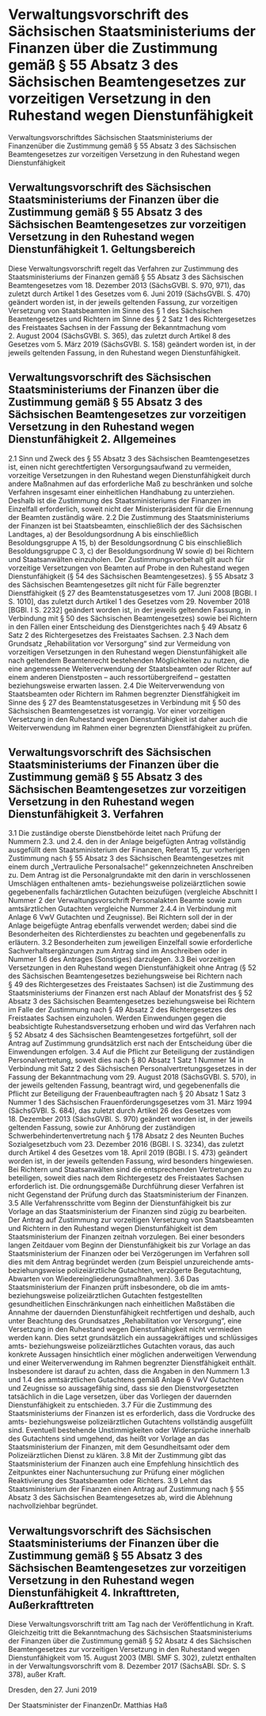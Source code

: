 # Verwaltungsvorschrift des Sächsischen Staatsministeriums der Finanzen über die Zustimmung gemäß § 55 Absatz 3 des Sächsischen Beamtengesetzes zur vorzeitigen Versetzung in den Ruhestand wegen Dienstunfähigkeit

Verwaltungsvorschriftdes Sächsischen Staatsministeriums der Finanzenüber die Zustimmung gemäß § 55 Absatz 3 des Sächsischen Beamtengesetzes zur vorzeitigen Versetzung in den Ruhestand wegen Dienstunfähigkeit

## Verwaltungsvorschrift des Sächsischen Staatsministeriums der Finanzen über die Zustimmung gemäß § 55 Absatz 3 des Sächsischen Beamtengesetzes zur vorzeitigen Versetzung in den Ruhestand wegen Dienstunfähigkeit 1.	Geltungsbereich

Diese Verwaltungsvorschrift regelt das Verfahren zur Zustimmung des Staatsministeriums der Finanzen gemäß § 55 Absatz 3 des
	Sächsischen Beamtengesetzes vom 18. Dezember 2013 (SächsGVBl. S. 970, 971), das zuletzt durch Artikel 1 des Gesetzes vom 6. Juni 2019 (SächsGVBl. S. 470) geändert worden ist, in der jeweils geltenden Fassung, zur vorzeitigen Versetzung von Staatsbeamten im Sinne des § 1 des Sächsischen Beamtengesetzes und Richtern im Sinne des § 2 Satz 1 des
Richtergesetzes des Freistaates Sachsen in der Fassung der Bekanntmachung vom 2. August 2004 (SächsGVBl. S. 365), das zuletzt durch Artikel 8 des Gesetzes vom 5. März 2019 (SächsGVBl. S. 158) geändert worden ist, in der jeweils geltenden Fassung, in den Ruhestand wegen Dienstunfähigkeit.


## Verwaltungsvorschrift des Sächsischen Staatsministeriums der Finanzen über die Zustimmung gemäß § 55 Absatz 3 des Sächsischen Beamtengesetzes zur vorzeitigen Versetzung in den Ruhestand wegen Dienstunfähigkeit 2.	Allgemeines

2.1 Sinn und Zweck des § 55 Absatz 3 des Sächsischen Beamtengesetzes ist, einen nicht gerechtfertigten Versorgungsaufwand zu vermeiden, vorzeitige Versetzungen in den Ruhestand wegen Dienstunfähigkeit durch andere Maßnahmen auf das erforderliche Maß zu beschränken und solche Verfahren insgesamt einer einheitlichen Handhabung zu unterziehen. Deshalb ist die Zustimmung des Staatsministeriums der Finanzen im Einzelfall erforderlich, soweit nicht der Ministerpräsident für die Ernennung der Beamten zuständig wäre. 2.2 Die Zustimmung des Staatsministeriums der Finanzen ist bei Staatsbeamten, einschließlich der des Sächsischen Landtages, a) der Besoldungsordnung A bis einschließlich Besoldungsgruppe A 15, b) der Besoldungsordnung C bis einschließlich Besoldungsgruppe C 3, c) der Besoldungsordnung W sowie d) bei Richtern und Staatsanwälten einzuholen. Der Zustimmungsvorbehalt gilt auch für vorzeitige Versetzungen von Beamten auf Probe in den Ruhestand wegen Dienstunfähigkeit (§ 54 des Sächsischen Beamtengesetzes). § 55 Absatz 3 des Sächsischen Beamtengesetzes gilt nicht für Fälle begrenzter Dienstfähigkeit (§ 27 des Beamtenstatusgesetzes vom 17. Juni 2008 [BGBl. I S. 1010], das zuletzt durch Artikel 1 des Gesetzes vom 29. November 2018 [BGBl. I S. 2232] geändert worden ist, in der jeweils geltenden Fassung, in Verbindung mit § 50 des Sächsischen Beamtengesetzes) sowie bei Richtern in den Fällen einer Entscheidung des Dienstgerichtes nach § 49 Absatz 6 Satz 2 des Richtergesetzes des Freistaates Sachsen. 2.3 Nach dem Grundsatz „Rehabilitation vor Versorgung“ sind zur Vermeidung von vorzeitigen Versetzungen in den Ruhestand wegen Dienstunfähigkeit alle nach geltendem Beamtenrecht bestehenden Möglichkeiten zu nutzen, die eine angemessene Weiterverwendung der Staatsbeamten oder Richter auf einem anderen Dienstposten – auch ressortübergreifend – gestatten beziehungsweise erwarten lassen. 2.4 Die Weiterverwendung von Staatsbeamten oder Richtern im Rahmen begrenzter Dienstfähigkeit im Sinne des § 27 des Beamtenstatusgesetzes in Verbindung mit § 50 des Sächsischen Beamtengesetzes ist vorrangig. Vor einer vorzeitigen Versetzung in den Ruhestand wegen Dienstunfähigkeit ist daher auch die Weiterverwendung im
 Rahmen einer begrenzten Dienstfähigkeit zu prüfen. 
## Verwaltungsvorschrift des Sächsischen Staatsministeriums der Finanzen über die Zustimmung gemäß § 55 Absatz 3 des Sächsischen Beamtengesetzes zur vorzeitigen Versetzung in den Ruhestand wegen Dienstunfähigkeit 3. 	Verfahren

3.1 Die zuständige oberste Dienstbehörde leitet nach Prüfung der Nummern 2.3. und 2.4. den in der Anlage beigefügten Antrag vollständig ausgefüllt dem Staatsministerium der Finanzen, Referat 15, zur vorherigen Zustimmung nach § 55 Absatz 3 des Sächsischen Beamtengesetzes mit einem durch „Vertrauliche
Personalsache!“ gekennzeichneten Anschreiben zu. Dem Antrag ist die Personalgrundakte mit den darin in verschlossenen Umschlägen enthaltenen amts- beziehungsweise  polizeiärztlichen sowie gegebenenfalls fachärztlichen Gutachten beizufügen (vergleiche Abschnitt I Nummer 2 der Verwaltungsvorschrift Personalakten Beamte sowie zum amtsärztlichen Gutachten vergleiche Nummer 2.4.4 in Verbindung mit Anlage 6 VwV Gutachten und Zeugnisse). Bei Richtern soll der in der Anlage beigefügte Antrag ebenfalls verwendet werden; dabei sind die Besonderheiten des Richterdienstes zu beachten und gegebenenfalls zu erläutern. 3.2 Besonderheiten zum jeweiligen Einzelfall sowie erforderliche Sachverhaltsergänzungen zum Antrag sind im Anschreiben oder in Nummer 1.6 des Antrages (Sonstiges) darzulegen. 3.3 Bei vorzeitigen Versetzungen in den Ruhestand wegen Dienstunfähigkeit ohne Antrag (§ 52 des Sächsischen Beamtengesetzes beziehungsweise bei Richtern nach § 49 des Richtergesetzes des Freistaates Sachsen) ist die Zustimmung des Staatsministeriums der Finanzen erst nach Ablauf der Monatsfrist des § 52 Absatz 3 des Sächsischen Beamtengesetzes beziehungsweise bei Richtern im Falle der Zustimmung nach § 49 Absatz 2 des Richtergesetzes des Freistaates Sachsen einzuholen. Werden Einwendungen gegen die beabsichtigte Ruhestandsversetzung erhoben und wird das Verfahren nach § 52 Absatz 4 des Sächsischen Beamtengesetzes fortgeführt, soll der Antrag auf Zustimmung grundsätzlich erst nach der Entscheidung über die Einwendungen erfolgen. 3.4 Auf die Pflicht zur Beteiligung der zuständigen Personalvertretung, soweit dies nach § 80 Absatz 1 Satz 1 Nummer 14 in Verbindung mit  Satz 2 des Sächsischen Personalvertretungsgesetzes in der Fassung der Bekanntmachung vom 29. August 2018 (SächsGVBl. S. 570), in der jeweils geltenden Fassung, beantragt wird, und gegebenenfalls die Pflicht zur Beteiligung der Frauenbeauftragten nach § 20 Absatz 1 Satz 3 Nummer 1 des Sächsischen Frauenförderungsgesetzes vom 31. März 1994 (SächsGVBl. S. 684), das zuletzt durch Artikel 26 des Gesetzes vom 18. Dezember 2013 (SächsGVBl. S. 970) geändert worden ist, in der jeweils geltenden Fassung, sowie zur Anhörung der zuständigen Schwerbehindertenvertretung nach § 178 Absatz 2 des Neunten Buches Sozialgesetzbuch vom 23. Dezember 2016 (BGBl. I S. 3234), das zuletzt durch Artikel 4 des Gesetzes vom 18. April 2019 (BGBl. I S. 473) geändert worden ist, in der jeweils geltenden Fassung, wird besonders hingewiesen. Bei Richtern und Staatsanwälten sind die entsprechenden Vertretungen zu beteiligen, soweit dies nach dem Richtergesetz des Freistaates Sachsen erforderlich ist. Die ordnungsgemäße Durchführung dieser Verfahren ist nicht Gegenstand der Prüfung durch das Staatsministerium der Finanzen. 3.5 Alle Verfahrensschritte vom Beginn der Dienstunfähigkeit bis zur Vorlage an das Staatsministerium der Finanzen sind zügig zu bearbeiten. Der Antrag auf Zustimmung zur vorzeitigen Versetzung von Staatsbeamten und Richtern in den Ruhestand wegen Dienstunfähigkeit ist dem Staatsministerium der Finanzen zeitnah vorzulegen. Bei einer besonders langen Zeitdauer vom Beginn der Dienstunfähigkeit bis zur Vorlage an das Staatsministerium der Finanzen oder bei Verzögerungen im Verfahren soll dies mit dem Antrag begründet werden (zum Beispiel unzureichende amts- beziehungsweise polizeiärztliche Gutachten, verzögerte Begutachtung, Abwarten von Wiedereingliederungsmaßnahmen). 3.6 Das Staatsministerium der Finanzen prüft insbesondere, ob die im amts- beziehungsweise polizeiärztlichen Gutachten festgestellten gesundheitlichen Einschränkungen nach einheitlichen Maßstäben die Annahme der dauernden Dienstunfähigkeit rechtfertigen und deshalb, auch unter Beachtung des Grundsatzes „Rehabilitation vor Versorgung“, eine Versetzung in den Ruhestand wegen Dienstunfähigkeit nicht vermieden werden kann. Dies setzt grundsätzlich ein aussagekräftiges und schlüssiges amts- beziehungsweise polizeiärztliches Gutachten voraus, das auch konkrete Aussagen hinsichtlich einer möglichen anderweitigen Verwendung und einer Weiterverwendung im Rahmen begrenzter Dienstfähigkeit enthält. Insbesondere ist darauf zu achten, dass die Angaben in den Nummern 1.3 und 1.4 des amtsärztlichen Gutachtens gemäß Anlage 6 VwV Gutachten und Zeugnisse so aussagefähig sind, dass sie den Dienstvorgesetzten tatsächlich in die Lage versetzen, über das Vorliegen der dauernden Dienstunfähigkeit zu entschieden. 3.7 Für die Zustimmung des Staatsministeriums der Finanzen ist es erforderlich, dass die Vordrucke des amts- beziehungsweise polizeiärztlichen Gutachtens vollständig ausgefüllt sind. Eventuell bestehende Unstimmigkeiten oder Widersprüche innerhalb des Gutachtens sind umgehend, das heißt vor Vorlage an das Staatsministerium der Finanzen, mit dem Gesundheitsamt oder dem Polizeiärztlichen Dienst zu klären. 3.8 Mit der Zustimmung gibt das Staatsministerium der Finanzen auch eine Empfehlung hinsichtlich des Zeitpunktes einer Nachuntersuchung zur Prüfung einer möglichen Reaktivierung des Staatsbeamten oder Richters. 3.9 Lehnt das Staatsministerium der Finanzen einen Antrag auf Zustimmung nach § 55 Absatz 3 des Sächsischen Beamtengesetzes ab, wird die Ablehnung nachvollziehbar begründet. 
## Verwaltungsvorschrift des Sächsischen Staatsministeriums der Finanzen über die Zustimmung gemäß § 55 Absatz 3 des Sächsischen Beamtengesetzes zur vorzeitigen Versetzung in den Ruhestand wegen Dienstunfähigkeit 4.	Inkrafttreten, Außerkrafttreten

Diese Verwaltungsvorschrift tritt am Tag nach der Veröffentlichung in Kraft. Gleichzeitig tritt die Bekanntmachung des Sächsischen Staatsministeriums der Finanzen über die Zustimmung gemäß § 52 Absatz 4 des Sächsischen Beamtengesetzes zur vorzeitigen Versetzung in den Ruhestand wegen Dienstunfähigkeit vom 15. August 2003 (MBl. SMF S. 302), zuletzt enthalten in der Verwaltungsvorschrift vom 8. Dezember 2017 (SächsABl. SDr. S. S 378), außer Kraft.

Dresden, den 27. Juni 2019

Der Staatsminister der FinanzenDr. Matthias Haß

